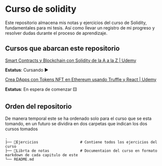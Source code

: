 # Curso de solidity

Este repositorio almacena mis notas y ejercicios del curso de Solidity, fundamentales para mi tesis. Así como llevar un registro de mi progreso y resolver dudas durante el proceso de aprendizaje. 

## Cursos que abarcan este repositorio

[Smart Contracts y Blockchain con Solidity de la A a la Z | Udemy](https://www.udemy.com/course/solidity-a-z/)

**Estatus**: Cursando ▶️

[Crea DApps con Tokens NFT en Ethereum usando Truffle y React | Udemy](https://www.udemy.com/course/tokens-nft-en-ethereum-con-truffle-y-react/)

**Estatus**: En espera de comenzar 🟨

## Orden del repositorio

De manera temporal este se ha ordenado solo para el curso que se esta tomando, en un futuro se dividira en dos carpetas que indican los dos cursos tomados
    
    .
    ├── 📁Ejercicios                   # Contiene todos los ejercicios del curso
    ├── 📁Librta de notas              # Documentaion del curso en formato markdown de cada capitulo de este
    └── README.md
